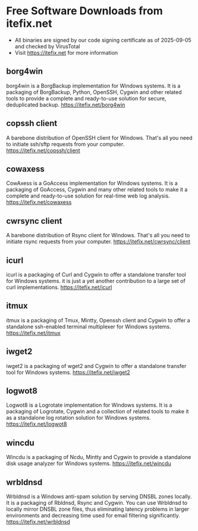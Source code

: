 # Free Software Downloads from itefix.net

- All binaries are signed by our code signing certificate as of 2025-09-05 and checked by VirusTotal
- Visit https://itefix.net for more information

## borg4win
borg4win is a BorgBackup implementation for Windows systems. It is a packaging of BorgBackup, Python, OpenSSH, Cygwin and other related tools to provide a complete and ready-to-use solution for secure, deduplicated backup.
https://itefix.net/borg4win

## copssh client
A barebone distribution of OpenSSH client for Windows. That's all you need to initiate ssh/sftp requests from your computer.
https://itefix.net/copssh/client

## cowaxess
CowAxess is a GoAccess implementation for Windows systems. It is a packaging of GoAccess, Cygwin and many other related tools to make it a complete and ready-to-use solution for real-time web log analysis.
https://itefix.net/cowaxess

## cwrsync client
A barebone distribution of Rsync client for Windows. That's all you need to initiate rsync requests from your computer.
https://itefix.net/cwrsync/client

## icurl
icurl is a packaging of Curl and Cygwin to offer a standalone transfer tool for Windows systems. it is just a yet another contribution to a large set of curl implementations.
https://itefix.net/icurl

## itmux
itmux is a packaging of Tmux, Mintty, Openssh client and Cygwin to offer a standalone ssh-enabled terminal multiplexer for Windows systems.
https://itefix.net/itmux

## iwget2
iwget2 is a packaging of wget2 and Cygwin to offer a standalone transfer tool for Windows systems.
https://itefix.net/iwget2

## logwot8
Logwot8 is a Logrotate implementation for Windows systems. It is a packaging of Logrotate, Cygwin and a collection of related tools to make it as a standalone log rotation solution for Windows systems.
https://itefix.net/logwot8

## wincdu
Wincdu is a packaging of Ncdu, Mintty and Cygwin to provide a standalone disk usage analyzer for Windows systems.
https://itefix.net/wincdu

## wrbldnsd
Wrbldnsd is a Windows anti-spam solution by serving DNSBL zones locally. It is a packaging of Rbldnsd, Rsync and Cygwin. You can use Wrbldnsd to locally mirror DNSBL zone files, thus eliminating latency problems in larger environments and decreasing time used for email filtering significantly.
https://itefix.net/wrbldnsd
